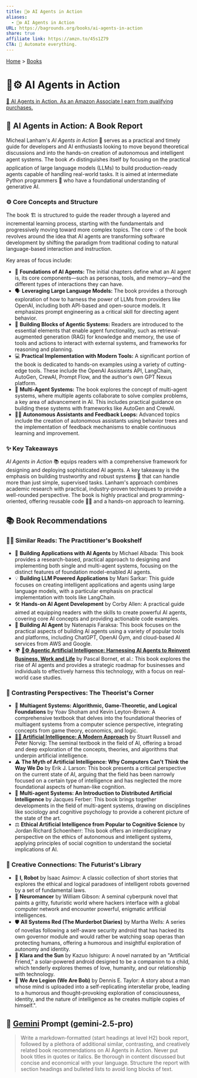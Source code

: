 ```yaml
---
title: 🤖⚙️ AI Agents in Action
aliases:
  - 🤖⚙️ AI Agents in Action
URL: https://bagrounds.org/books/ai-agents-in-action
share: true
affiliate link: https://amzn.to/45s1Z79
CTA: 🤖 Automate everything.
---
```

[Home](../index.md) > [Books](./index.md)  
# 🤖⚙️ AI Agents in Action  
[🛒 AI Agents in Action. As an Amazon Associate I earn from qualifying purchases.](https://amzn.to/45s1Z79)  
  
## 🤖 AI Agents in Action: A Book Report  
  
Micheal Lanham's *AI Agents in Action* 📖 serves as a practical and timely guide for developers and AI enthusiasts looking to move beyond theoretical discussions and into the hands-on creation of autonomous and intelligent agent systems. The book ✍️ distinguishes itself by focusing on the practical application of large language models (LLMs) to build production-ready agents capable of handling real-world tasks. It is aimed at intermediate Python programmers 🐍 who have a foundational understanding of generative AI.  
  
### ⚙️ Core Concepts and Structure  
  
The book 🏗️ is structured to guide the reader through a layered and incremental learning process, starting with the fundamentals and progressively moving toward more complex topics. The core 💡 of the book revolves around the idea that AI agents are transforming software development by shifting the paradigm from traditional coding to natural language-based interaction and instruction.  
  
Key areas of focus include:  
  
* 🧠 **Foundations of AI Agents:** The initial chapters define what an AI agent is, its core components—such as personas, tools, and memory—and the different types of interactions they can have.  
* 🗣️ **Leveraging Large Language Models:** The book provides a thorough exploration of how to harness the power of LLMs from providers like OpenAI, including both API-based and open-source models. It emphasizes prompt engineering as a critical skill for directing agent behavior.  
* 🧱 **Building Blocks of Agentic Systems:** Readers are introduced to the essential elements that enable agent functionality, such as retrieval-augmented generation (RAG) for knowledge and memory, the use of tools and actions to interact with external systems, and frameworks for reasoning and planning.  
* 💻 **Practical Implementation with Modern Tools:** A significant portion of the book is dedicated to hands-on examples using a variety of cutting-edge tools. These include the OpenAI Assistants API, LangChain, AutoGen, CrewAI, Prompt Flow, and the author's own GPT Nexus platform.  
* 🤝 **Multi-Agent Systems:** The book explores the concept of multi-agent systems, where multiple agents collaborate to solve complex problems, a key area of advancement in AI. This includes practical guidance on building these systems with frameworks like AutoGen and CrewAI.  
* 🧑‍💻 **Autonomous Assistants and Feedback Loops:** Advanced topics include the creation of autonomous assistants using behavior trees and the implementation of feedback mechanisms to enable continuous learning and improvement.  
  
### ✨ Key Takeaways  
  
*AI Agents in Action* 📚 equips readers with a comprehensive framework for designing and deploying sophisticated AI agents. A key takeaway is the emphasis on building trustworthy and robust systems 💪 that can handle more than just simple, supervised tasks. Lanham's approach combines academic research with practical, industry-proven techniques to provide a well-rounded perspective. The book is highly practical and programming-oriented, offering reusable code 🧑‍💻 and a hands-on approach to learning.  
  
## 📚 Book Recommendations  
  
### 👨‍💻 Similar Reads: The Practitioner's Bookshelf  
  
* 🤖 **Building Applications with AI Agents** by Michael Albada: This book provides a research-based, practical approach to designing and implementing both single and multi-agent systems, focusing on the distinct features of foundation model-enabled AI agents.  
* 💡 **Building LLM Powered Applications** by Mani Sarkar: This guide focuses on creating intelligent applications and agents using large language models, with a particular emphasis on practical implementation with tools like LangChain.  
* 🛠️ **Hands-on AI Agent Development** by Corby Allen: A practical guide aimed at equipping readers with the skills to create powerful AI agents, covering core AI concepts and providing actionable code examples.  
* 🏢 **Building AI Agent** by Natenapis Faraksa: This book focuses on the practical aspects of building AI agents using a variety of popular tools and platforms, including ChatGPT, OpenAI Gym, and cloud-based AI services from AWS and Google.  
* 🌍 **[🤖⚙️ Agentic Artificial Intelligence: Harnessing AI Agents to Reinvent Business, Work and Life](./agentic-artificial-intelligence-harnessing-ai-agents-to-reinvent-business-work-and-life.md)** by Pascal Bornet, et al.: This book explores the rise of AI agents and provides a strategic roadmap for businesses and individuals to effectively harness this technology, with a focus on real-world case studies.  
  
### 🤔 Contrasting Perspectives: The Theorist's Corner  
  
* 🎲 **Multiagent Systems: Algorithmic, Game-Theoretic, and Logical Foundations** by Yoav Shoham and Kevin Leyton-Brown: A comprehensive textbook that delves into the foundational theories of multiagent systems from a computer science perspective, integrating concepts from game theory, economics, and logic.  
* **[🤖🧠 Artificial Intelligence: A Modern Approach](./artificial-intelligence-a-modern-approach.md)** by Stuart Russell and Peter Norvig: The seminal textbook in the field of AI, offering a broad and deep exploration of the concepts, theories, and algorithms that underpin artificial intelligence.  
* ⚠️ **The Myth of Artificial Intelligence: Why Computers Can't Think the Way We Do** by Erik J. Larson: This book presents a critical perspective on the current state of AI, arguing that the field has been narrowly focused on a certain type of intelligence and has neglected the more foundational aspects of human-like cognition.  
* 🤝 **Multi-agent Systems: An Introduction to Distributed Artificial Intelligence** by Jacques Ferber: This book brings together developments in the field of multi-agent systems, drawing on disciplines like sociology and cognitive psychology to provide a coherent picture of the state of the art.  
* ⚖️ **Ethical Artificial Intelligence from Popular to Cognitive Science** by Jordan Richard Schoenherr: This book offers an interdisciplinary perspective on the ethics of autonomous and intelligent systems, applying principles of social cognition to understand the societal implications of AI.  
  
### 🎨 Creative Connections: The Futurist's Library  
  
* 🤖 **I, Robot** by Isaac Asimov: A classic collection of short stories that explores the ethical and logical paradoxes of intelligent robots governed by a set of fundamental laws.  
* 🌃 **Neuromancer** by William Gibson: A seminal cyberpunk novel that paints a gritty, futuristic world where hackers interface with a global computer network and encounter powerful, enigmatic artificial intelligences.  
* 🛡️ **All Systems Red (The Murderbot Diaries)** by Martha Wells: A series of novellas following a self-aware security android that has hacked its own governor module and would rather be watching soap operas than protecting humans, offering a humorous and insightful exploration of autonomy and identity.  
* 👧 **Klara and the Sun** by Kazuo Ishiguro: A novel narrated by an "Artificial Friend," a solar-powered android designed to be a companion to a child, which tenderly explores themes of love, humanity, and our relationship with technology.  
* 🚀 **We Are Legion (We Are Bob)** by Dennis E. Taylor: A story about a man whose mind is uploaded into a self-replicating interstellar probe, leading to a humorous and thought-provoking exploration of consciousness, identity, and the nature of intelligence as he creates multiple copies of himself.".  
  
## 💬 [Gemini](../software/gemini.md) Prompt (gemini-2.5-pro)  
> Write a markdown-formatted (start headings at level H2) book report, followed by a plethora of additional similar, contrasting, and creatively related book recommendations on AI Agents in Action. Never put book titles in quotes or italics. Be thorough in content discussed but concise and economical with your language. Structure the report with section headings and bulleted lists to avoid long blocks of text.